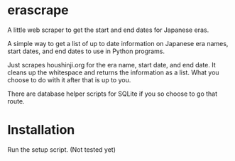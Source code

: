 # erascrape
A little web scraper to get the start and end dates for Japanese eras.

A simple way to get a list of up to date information on Japanese era names, 
start dates, and end dates to use in Python programs.

Just scrapes houshinji.org for the era name, start date, and end date. It 
cleans up the whitespace and returns the information as a list. What you 
choose to do with it after that is up to you.

There are database helper scripts for SQLite if you so choose to go that route.

# Installation
Run the setup script.
(Not tested yet)